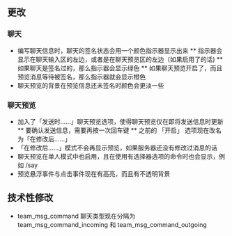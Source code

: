 ## 更改
### 聊天
* 编写聊天信息时，聊天的签名状态会用一个颜色指示器显示出来
** 指示器会显示在聊天输入区的左边，或者是在聊天预览区的左边（如果启用了的话)
** 如果聊天是签名过的，那么指示器会显示绿色
** 如果聊天预览开启了，而且预览消息等待被签名，那么指示器就会显示橙色
* 聊天预览的背景在预览信息还未签名时颜色会更淡一些
### 聊天预览
* 加入了「发送时……」聊天预览选项，使得聊天预览仅在即将发送信息时更新
** 要确认发送信息，需要再按一次回车键
** 之前的 「开启」 选项现在改名为「在修改后……」
* 「在修改后……」模式不会再显示预览，如果服务器还没有修改过消息的话
* 聊天预览在单人模式中也启用，且在使用有选择器选项的命令时也会显示，例如 /say
* 预览悬浮事件与点击事件现在有高亮，而且有不透明背景
## 技术性修改
* team_msg_command 聊天类型现在分隔为 team_msg_command_incoming 和 team_msg_command_outgoing
